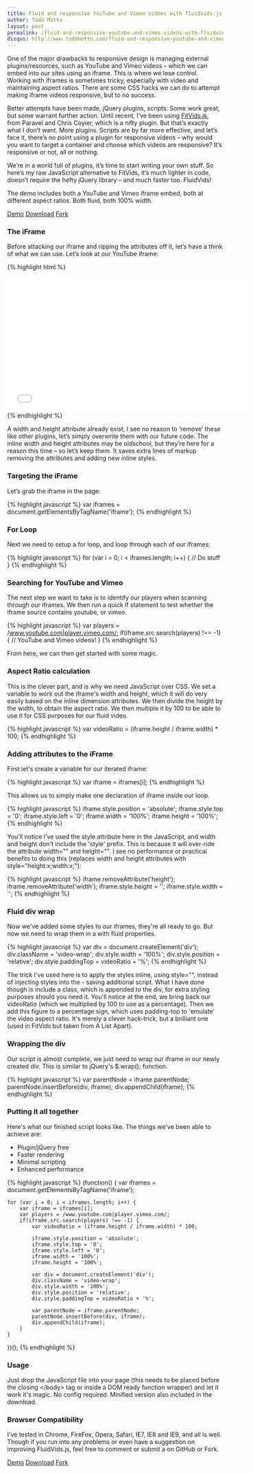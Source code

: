 ```yaml
---
title: Fluid and responsive YouTube and Vimeo videos with fluidvids.js
author: Todd Motto
layout: post
permalink: /fluid-and-responsive-youtube-and-vimeo-videos-with-fluidvids-js
disqus: http://www.toddmotto.com/fluid-and-responsive-youtube-and-vimeo-videos-with-fluidvids-js
---
```


One of the major drawbacks to responsive design is managing external plugins/resources, such as YouTube and Vimeo videos – which we can embed into our sites using an iframe. This is where we lose control. Working with iframes is sometimes tricky, especially with video and maintaining aspect ratios. There are some CSS hacks we can do to attempt making iframe videos responsive, but to no success.

Better attempts have been made, jQuery plugins, scripts. Some work great, but some warrant further action. Until recent, I’ve been using [FitVids.js][1], from Paravel and Chris Coyier, which is a nifty plugin. But that’s exactly what I don’t want. More plugins. Scripts are by far more effective, and let’s face it, there’s no point using a plugin for responsive videos – why would you want to target a container and choose which videos are responsive? It’s responsive or not, all or nothing.

 [1]: //fitvidsjs.com

We’re in a world full of plugins, it’s time to start writing your own stuff. So here’s my raw JavaScript alternative to FitVids, it’s much lighter in code, doesn’t require the hefty jQuery library – and much faster too. FluidVids!

The demo includes both a YouTube and Vimeo iframe embed, both at different aspect ratios. Both fluid, both 100% width.

<div class="download-box">
	<a href="//toddmotto.com/labs/fluidvids" onclick="_gaq.push(['_trackEvent', 'Click', 'Demo FluidVids, 'FluidVids Demo']);">Demo</a>
	<a href="//toddmotto.com/labs/fluidvids/fluidvids.zip" onclick="_gaq.push(['_trackEvent', 'Click', 'Download FluidVids, 'FluidVids Download']);">Download</a>
	<a href="//github.com/toddmotto/fluidvids" onclick="_gaq.push(['_trackEvent', 'Click', 'Fork FluidVids, 'FluidVids Fork']);">Fork</a>
</div>

### The iFrame

Before attacking our iframe and ripping the attributes off it, let’s have a think of what we can use. Let’s look at our YouTube iframe:

{% highlight html %}
<iframe width="560" height="315" src="//www.youtube.com/embed/JMl8cQjBfqk" frameborder="0" allowfullscreen></iframe>
{% endhighlight %}

A width and height attribute already exist, I see no reason to ‘remove’ these like other plugins, let’s simply overwrite them with our future code. The inline width and height attributes may be oldschool, but they’re here for a reason this time – so let’s keep them. It saves extra lines of markup removing the attributes and adding new inline styles.

### Targeting the iFrame

Let’s grab the iframe in the page:

{% highlight javascript %}
var iframes = document.getElementsByTagName('iframe');
{% endhighlight %}

### For Loop

Next we need to setup a for loop, and loop through each of our iframes:

{% highlight javascript %}
for (var i = 0; i < iframes.length; i++) {
     // Do stuff
}
{% endhighlight %}

### Searching for YouTube and Vimeo

The next step we want to take is to identify our players when scanning through our iframes. We then run a quick if statement to test whether the iframe source contains youtube, or vimeo.

{% highlight javascript %}
var players = /www.youtube.com|player.vimeo.com/;
if(iframe.src.search(players) !== -1) {
     // YouTube and Vimeo videos!
}
{% endhighlight %}

From here, we can then get started with some magic.

### Aspect Ratio calculation

This is the clever part, and is why we need JavaScript over CSS. We set a variable to work out the iframe's width and height, which it will do very easily based on the inline dimension attributes. We then divide the height by the width, to obtain the aspect ratio. We then multiple it by 100 to be able to use it for CSS purposes for our fluid video.

{% highlight javascript %}
var videoRatio = (iframe.height / iframe.width) * 100;
{% endhighlight %}

### Adding attributes to the iFrame

First let's create a variable for our iterated iframe:

{% highlight javascript %}
var iframe = iframes[i];
{% endhighlight %}

This allows us to simply make one declaration of iframe inside our loop.

{% highlight javascript %}
iframe.style.position = 'absolute';
iframe.style.top = '0';
iframe.style.left = '0';
iframe.width = '100%';
iframe.height = '100%';
{% endhighlight %}

You'll notice I've used the style attribute here in the JavaScript, and width and height don't include the 'style' prefix. This is because it will over-ride the attribute width="" and height="". I see no performance or practical benefits to doing this (replaces width and height attributes with style="height:x;width:x;"):

{% highlight javascript %}
iframe.removeAttribute('height');
iframe.removeAttribute('width');
iframe.style.height = '';
iframe.style.width = '';
{% endhighlight %}

### Fluid div wrap

Now we've added some styles to our iframes, they're all ready to go. But now we need to wrap them in a  with fluid properties.

{% highlight javascript %}
var div = document.createElement('div');
div.className = 'video-wrap';
div.style.width = '100%';
div.style.position = 'relative';
div.style.paddingTop = videoRatio + '%';
{% endhighlight %}

The trick I've used here is to apply the styles inline, using style="", instead of injecting styles into the  - saving additional script. What I have done though is include a class, which is appended to the div, for extra styling purposes should you need it. You'll notice at the end, we bring back our videoRatio (which we multiplied by 100 to use as a percentage). Then we add this figure to a percentage sign, which uses padding-top to 'emulate' the video aspect ratio. It's merely a clever hack-trick, but a brilliant one (used in FitVids but taken from A List Apart).

### Wrapping the div

Our script is almost complete, we just need to wrap our iframe in our newly created div. This is similar to jQuery's $.wrap(); function.

{% highlight javascript %}
var parentNode = iframe.parentNode;
parentNode.insertBefore(div, iframe);
div.appendChild(iframe);
{% endhighlight %}

### Putting it all together

Here's what our finished script looks like. The things we've been able to achieve are:  
- Plugin/jQuery free  
- Faster rendering  
- Minimal scripting  
- Enhanced performance

{% highlight javascript %}
(function() {
	var iframes = document.getElementsByTagName('iframe');
	
	for (var i = 0; i < iframes.length; i++) {
		var iframe = iframes[i];
		var players = /www.youtube.com|player.vimeo.com/;
		if(iframe.src.search(players) !== -1) {
			var videoRatio = (iframe.height / iframe.width) * 100;
			
			iframe.style.position = 'absolute';
			iframe.style.top = '0';
			iframe.style.left = '0';
			iframe.width = '100%';
			iframe.height = '100%';
			
			var div = document.createElement('div');
			div.className = 'video-wrap';
			div.style.width = '100%';
			div.style.position = 'relative';
			div.style.paddingTop = videoRatio + '%';
			
			var parentNode = iframe.parentNode;
			parentNode.insertBefore(div, iframe);
			div.appendChild(iframe);
		}
	}
})();
{% endhighlight %}

### Usage

Just drop the JavaScript file into your page (this needs to be placed before the closing &lt;/body&gt; tag or inside a DOM ready function wrapper) and let it work it's magic. No config required. Minified version also included in the download.

### Browser Compatibility

I've tested in Chrome, FireFox, Opera, Safari, IE7, IE8 and IE9, and all is well. Though if you run into any problems or even have a suggestion on improving FluidVids.js, feel free to comment or submit a on GitHub or Fork.

<div class="download-box">
	<a href="//toddmotto.com/labs/fluidvids" onclick="_gaq.push(['_trackEvent', 'Click', 'Demo FluidVids, 'FluidVids Demo']);">Demo</a>
	<a href="//toddmotto.com/labs/fluidvids/fluidvids.zip" onclick="_gaq.push(['_trackEvent', 'Click', 'Download FluidVids, 'FluidVids Download']);">Download</a>
	<a href="//github.com/toddmotto/fluidvids" onclick="_gaq.push(['_trackEvent', 'Click', 'Fork FluidVids, 'FluidVids Fork']);">Fork</a>
</div>
